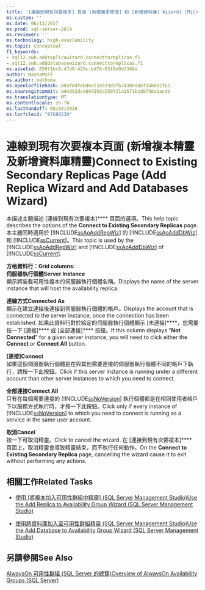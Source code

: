 ```yaml
---
title: '[連接到現有次要複本] 頁面 (新增複本嚮導] 和 [新增資料庫] Wizard) |Microsoft Docs'
ms.custom: ''
ms.date: 06/13/2017
ms.prod: sql-server-2014
ms.reviewer: ''
ms.technology: high-availability
ms.topic: conceptual
f1_keywords:
- sql12.swb.addreplicawizard.connecttoreplicas.f1
- sql12.swb.adddatabasewizard.connecttoreplicas.f1
ms.assetid: 850f1bc8-d7d0-425c-bd7b-03f0e9d3348e
author: MashaMSFT
ms.author: mathoma
ms.openlocfilehash: 80af8dfebd6e23a923ddf67438edabf9ab0e2f65
ms.sourcegitcommit: ad4d92dce894592a259721a1571b1d8736abacdb
ms.translationtype: MT
ms.contentlocale: zh-TW
ms.lasthandoff: 08/04/2020
ms.locfileid: "87688230"
---
```

# <a name="connect-to-existing-secondary-replicas-page-add-replica-wizard-and-add-databases-wizard"></a><span data-ttu-id="b9aa8-102">連線到現有次要複本頁面 (新增複本精靈及新增資料庫精靈)</span><span class="sxs-lookup"><span data-stu-id="b9aa8-102">Connect to Existing Secondary Replicas Page (Add Replica Wizard and Add Databases Wizard)</span></span>
  <span data-ttu-id="b9aa8-103"> 本描述主題描述 [連線到現有次要複本\]\*\*\** 頁面的選項。</span><span class="sxs-lookup"><span data-stu-id="b9aa8-103">This help topic describes the options of the **Connect to Existing Secondary Replicas** page.</span></span> <span data-ttu-id="b9aa8-104">本主題同時適用於 [!INCLUDE[ssAoAddRepWiz](../../../includes/ssaoaddrepwiz-md.md)] 的 [!INCLUDE[ssAoAddDbWiz](../../../includes/ssaoadddbwiz-md.md)] 和 [!INCLUDE[ssCurrent](../../../includes/sscurrent-md.md)]。</span><span class="sxs-lookup"><span data-stu-id="b9aa8-104">This topic is used by the [!INCLUDE[ssAoAddRepWiz](../../../includes/ssaoaddrepwiz-md.md)] and [!INCLUDE[ssAoAddDbWiz](../../../includes/ssaoadddbwiz-md.md)] of [!INCLUDE[ssCurrent](../../../includes/sscurrent-md.md)].</span></span>  
  
 <span data-ttu-id="b9aa8-105">**方格資料行：**</span><span class="sxs-lookup"><span data-stu-id="b9aa8-105">**Grid columns:**</span></span>  
 <span data-ttu-id="b9aa8-106">**伺服器執行個體**</span><span class="sxs-lookup"><span data-stu-id="b9aa8-106">**Server Instance**</span></span>  
 <span data-ttu-id="b9aa8-107">顯示將裝載可用性複本的伺服器執行個體名稱。</span><span class="sxs-lookup"><span data-stu-id="b9aa8-107">Displays the name of the server instance that will host the availability replica.</span></span>  
  
 <span data-ttu-id="b9aa8-108">**連線方式**</span><span class="sxs-lookup"><span data-stu-id="b9aa8-108">**Connected As**</span></span>  
 <span data-ttu-id="b9aa8-109">顯示在建立連接後連接到伺服器執行個體的帳戶。</span><span class="sxs-lookup"><span data-stu-id="b9aa8-109">Displays the account that is connected to the server instance, once the connection has been established.</span></span> <span data-ttu-id="b9aa8-110">如果此資料行對於給定的伺服器執行個體顯示 [未連接]\*\*\*\*，您需要按一下 [連接]\*\*\*\* 或 [全部連接]\*\*\*\* 按鈕。</span><span class="sxs-lookup"><span data-stu-id="b9aa8-110">If this column displays "**Not Connected**" for a given server instance, you will need to click either the **Connect** or **Connect All** button.</span></span>  
  
 <span data-ttu-id="b9aa8-111">**[連接]**</span><span class="sxs-lookup"><span data-stu-id="b9aa8-111">**Connect**</span></span>  
 <span data-ttu-id="b9aa8-112">如果這個伺服器執行個體是在與其他需要連接的伺服器執行個體不同的帳戶下執行，請按一下此按鈕。</span><span class="sxs-lookup"><span data-stu-id="b9aa8-112">Click if this server instance is running under a different account than other server instances to which you need to connect.</span></span>  
  
 <span data-ttu-id="b9aa8-113">**全部連接**</span><span class="sxs-lookup"><span data-stu-id="b9aa8-113">**Connect All**</span></span>  
 <span data-ttu-id="b9aa8-114">只有在每個需要連接的 [!INCLUDE[ssNoVersion](../../../includes/ssnoversion-md.md)] 執行個體都是在相同使用者帳戶下以服務方式執行時，才按一下此按鈕。</span><span class="sxs-lookup"><span data-stu-id="b9aa8-114">Click only if every instance of [!INCLUDE[ssNoVersion](../../../includes/ssnoversion-md.md)] to which you need to connect is running as a service in the same user account.</span></span>  
  
 <span data-ttu-id="b9aa8-115">**取消**</span><span class="sxs-lookup"><span data-stu-id="b9aa8-115">**Cancel**</span></span>  
 <span data-ttu-id="b9aa8-116">按一下可取消精靈。</span><span class="sxs-lookup"><span data-stu-id="b9aa8-116">Click to cancel the wizard.</span></span> <span data-ttu-id="b9aa8-117">在 [連接到現有次要複本]\*\*\*\* 頁面上，取消精靈會導致精靈結束，而不執行任何動作。</span><span class="sxs-lookup"><span data-stu-id="b9aa8-117">On the **Connect to Existing Secondary Replica** page, cancelling the wizard cause it to exit without performing any actions.</span></span>  
  

  
##  <a name="related-tasks"></a><a name="RelatedTasks"></a> <span data-ttu-id="b9aa8-118">相關工作</span><span class="sxs-lookup"><span data-stu-id="b9aa8-118">Related Tasks</span></span>  
  
-   <span data-ttu-id="b9aa8-119">[使用 [將複本加入可用性群組中精靈] &#40;SQL Server Management Studio&#41;](use-the-add-replica-to-availability-group-wizard-sql-server-management-studio.md)</span><span class="sxs-lookup"><span data-stu-id="b9aa8-119">[Use the Add Replica to Availability Group Wizard &#40;SQL Server Management Studio&#41;](use-the-add-replica-to-availability-group-wizard-sql-server-management-studio.md)</span></span>  
  
-   [<span data-ttu-id="b9aa8-120">使用將資料庫加入至可用性群組精靈 &#40;SQL Server Management Studio&#41;</span><span class="sxs-lookup"><span data-stu-id="b9aa8-120">Use the Add Database to Availability Group Wizard &#40;SQL Server Management Studio&#41;</span></span>](availability-group-add-database-to-group-wizard.md)  
  

  
## <a name="see-also"></a><span data-ttu-id="b9aa8-121">另請參閱</span><span class="sxs-lookup"><span data-stu-id="b9aa8-121">See Also</span></span>  
 [<span data-ttu-id="b9aa8-122">AlwaysOn 可用性群組 &#40;SQL Server 的總覽&#41;</span><span class="sxs-lookup"><span data-stu-id="b9aa8-122">Overview of AlwaysOn Availability Groups &#40;SQL Server&#41;</span></span>](overview-of-always-on-availability-groups-sql-server.md)  
  
  
